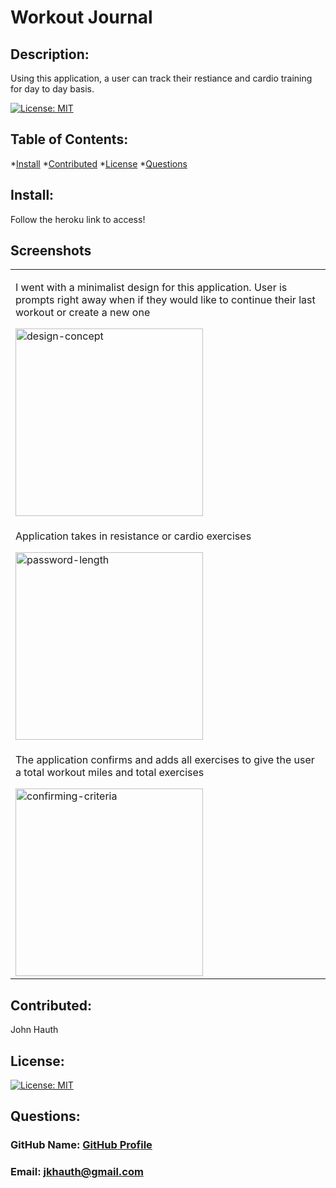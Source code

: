 # Workout Journal
## Description: 
 Using this application, a user can track their restiance and cardio training for day to day basis.

[![License: MIT](https://img.shields.io/badge/License-MIT-yellow.svg)](https://opensource.org/licenses/MIT)

## Table of Contents: 
*[Install](#install) 
*[Contributed](#contributed) 
*[License](#license) 
*[Questions](#questions)

## Install: 
 Follow the heroku link to access!

## Screenshots
<table>
	<tr>
		<td>
            <p> I went with a minimalist design for this application. User is prompts right away when if they would like to continue their last workout or create a new one</p>
			<img width="300" alt="design-concept" src="https://user-images.githubusercontent.com/72667159/105942845-0561f500-602e-11eb-8d58-4fc88d3b53e0.JPG">
		</td>
	</tr>
	<tr>
		<td> 
            <p> Application takes in resistance or cardio exercises</p>
			<img width="300" alt="password-length" src="https://user-images.githubusercontent.com/72667159/105942846-0561f500-602e-11eb-9bef-6229760565b7.JPG">
		</td>
	</tr>
    <tr>
        <td>
            <p> The application confirms and adds all exercises to give the user a total workout miles and total exercises</p>
			<img width="300" alt="confirming-criteria" src="https://user-images.githubusercontent.com/72667159/105942847-05fa8b80-602e-11eb-913f-ab2a88380b3b.JPG">
		</td>
    </tr>
</table>

## Contributed: 
 John Hauth
## License: 
 [![License: MIT](https://img.shields.io/badge/License-MIT-yellow.svg)](https://opensource.org/licenses/MIT)
## Questions: 
 ### GitHub Name: [GitHub Profile](https://www.github.com/jkhauth)
 ### Email: jkhauth@gmail.com
